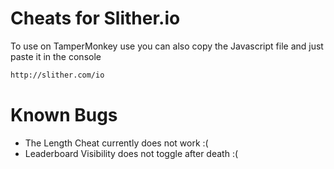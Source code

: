 # Cheats for Slither.io

To use on TamperMonkey use you can also copy the Javascript file and just paste it in the console

```sh
http://slither.com/io
```
# Known Bugs

- The Length Cheat currently does not work :(
- Leaderboard Visibility does not toggle after death :(
